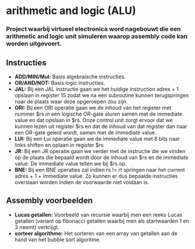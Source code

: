# arithmetic and logic (ALU)

### Project waarbij virtueel electronica word nagebouwt die een arithmetic and logic unit simuleren waarop assembly code kan worden uitgevoert.

## Instructies
* **ADD/MIN/Mul:** Basis algebraische instructies.
* **OR/AND/NOT:** Basis logic instructies.
* **JAL:** Bij een JAL instructie gaan we het huidige instruction adres + 1 opslaan in register 15 zodat we na een subroutine kunnen terugspringen naar de plaats waar deze opgeroepen zou zijn.
* **ORI:** Bij een ORI operatie gaan we de inhoud van het register met nummer $rs in een logische OR-gate sturen samen met de immediate value en dat opslaan in $rs. Onze control unit zorgt ervoor dat we kunnen lezen uit register $rs en dat de inhoud van dat register dan naar een OR-gate geleid wordt, samen met de immediate value.
* **LUI:** Bij een Lui operatie gaan we de immediate value met 8 bits naar links shiften en oplaan in register $rs
* **JR:** Bij een JR operatie gaan we verder met de instructie die we vinden op de plaats die bepaald wordt door de inhoud van $rs en de immediate value. De immediate value tellen we bij $rs op. 
* **BNE:** Bij een BNE operaties zal indien rs != rt springen naar het current adres + 1 + immediate value. Zo kunnen er dus bepaalde instructies overslaan worden indien de voorwaarde niet voldaan is.

## Assembly voorbeelden

* **Lucas getallen:** Voorbeeld van recursie waarbij men een reeks Lucas getallen (variant op fibonacci getallen waarbij men als startwaarden 1 en 3 neemt) verkrijgt.
* **sorteer algorithme:** Het sorteren van een array van getallen aan de hand van het bubble sort algoritme.







